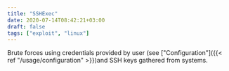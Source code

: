 ```yaml
---
title: "SSHExec"
date: 2020-07-14T08:42:21+03:00
draft: false
tags: ["exploit", "linux"]
---
```


Brute forces using credentials provided by user (see ["Configuration"]({{< ref "/usage/configuration" >}})and SSH keys gathered from systems.
